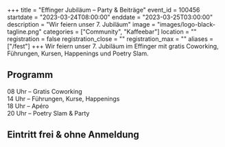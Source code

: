 +++
title = "Effinger Jubiläum – Party & Beiträge"
event_id = 100456
startdate = "2023-03-24T08:00:00"
enddate = "2023-03-25T03:00:00"
description = "Wir feiern unser 7. Jubiläum"
image = "images/logo-black-tagline.png"
categories = ["Community", "Kaffeebar"]
location = ""
registration = false
registration_close = ""
registration_max = ""
aliases = ["/fest"]
+++
Wir feiern unser 7. Jubiläum im Effinger mit gratis Coworking, Führungen, Kursen, Happenings und Poetry Slam.

## Programm

08 Uhr – Gratis Coworking\
14 Uhr – Führungen, Kurse, Happenings\
18 Uhr – Apéro\
20 Uhr – Poetry Slam & Party

## E﻿intritt frei & ohne Anmeldung